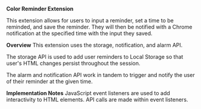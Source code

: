 **Color Reminder Extension**

This extension allows for users to input a reminder, set a time to be reminded, and save the reminder.
They will then be notified with a Chrome notification at the specified time with the input they saved.

**Overview**
This extension uses the storage, notification, and alarm API.

The storage API is used to add user reminders to Local Storage so that
user's HTML changes persist throughout the session.

The alarm and notification API work in tandem to trigger and notify the user of their reminder at the given time.

**Implementation Notes**
JavaScript event listeners are used to add interactivity to HTML elements.
API calls are made within event listeners.
